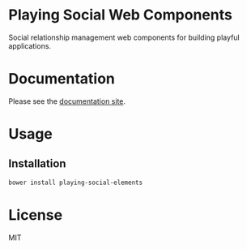 Playing Social Web Components
=============================

Social relationship management web components for building playful applications.

# Documentation

Please see the [documentation site](https://playingio.github.io).

# Usage

## Installation

```bash
bower install playing-social-elements
```

# License

MIT